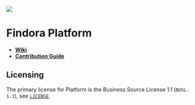 ![](https://tokei.rs/b1/github/FindoraNetwork/platform)

# Findora Platform

- [**Wiki**](https://wiki.findora.org/)
- [**Contribution Guide**](docs/contribution_guide.md)

## Licensing

The primary license for Platform is the Business Source License 1.1 (`BUSL-1.1`), see [`LICENSE`](./LICENSE).
